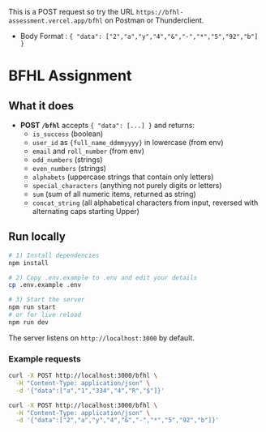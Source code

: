 This is a POST request so try the URL `https://bfhl-assessment.vercel.app/bfhl` on Postman or Thunderclient.
- Body Format :
`
{
  "data": ["2","a","y","4","&","-","*","5","92","b"]
}
`

# BFHL Assignment

## What it does

- **POST `/bfhl`** accepts `{ "data": [...] }` and returns:
  - `is_success` (boolean)
  - `user_id` as `{full_name_ddmmyyyy}` in lowercase (from env)
  - `email` and `roll_number` (from env)
  - `odd_numbers` (strings)
  - `even_numbers` (strings)
  - `alphabets` (uppercase strings that contain only letters)
  - `special_characters` (anything not purely digits or letters)
  - `sum` (sum of all numeric items, returned as string)
  - `concat_string` (all alphabetical characters from input, reversed with alternating caps starting Upper)


## Run locally

```bash
# 1) Install dependencies
npm install

# 2) Copy .env.example to .env and edit your details
cp .env.example .env

# 3) Start the server
npm run start
# or for live reload
npm run dev
```

The server listens on `http://localhost:3000` by default.

### Example requests

```bash
curl -X POST http://localhost:3000/bfhl \
  -H "Content-Type: application/json" \
  -d '{"data":["a","1","334","4","R","$"]}'
```

```bash
curl -X POST http://localhost:3000/bfhl \
  -H "Content-Type: application/json" \
  -d '{"data":["2","a","y","4","&","-","*","5","92","b"]}'
```
